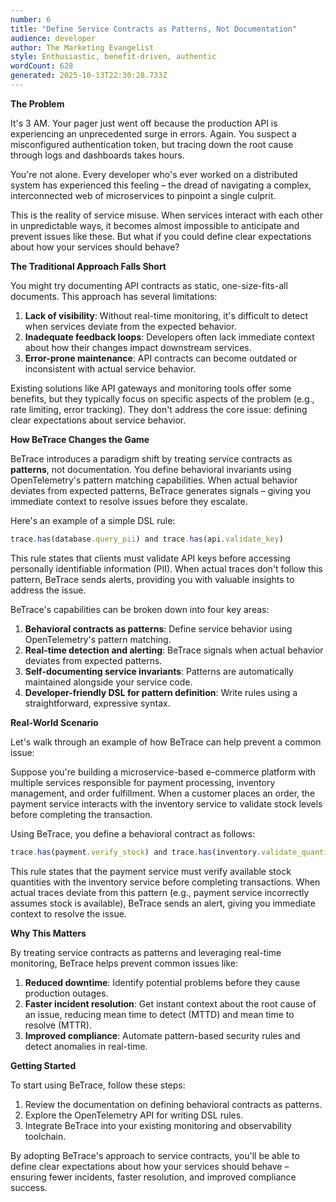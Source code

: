 ```yaml
---
number: 6
title: "Define Service Contracts as Patterns, Not Documentation"
audience: developer
author: The Marketing Evangelist
style: Enthusiastic, benefit-driven, authentic
wordCount: 628
generated: 2025-10-13T22:30:28.733Z
---
```


**The Problem**

It's 3 AM. Your pager just went off because the production API is experiencing an unprecedented surge in errors. Again. You suspect a misconfigured authentication token, but tracing down the root cause through logs and dashboards takes hours.

You're not alone. Every developer who's ever worked on a distributed system has experienced this feeling – the dread of navigating a complex, interconnected web of microservices to pinpoint a single culprit.

This is the reality of service misuse. When services interact with each other in unpredictable ways, it becomes almost impossible to anticipate and prevent issues like these. But what if you could define clear expectations about how your services should behave?

**The Traditional Approach Falls Short**

You might try documenting API contracts as static, one-size-fits-all documents. This approach has several limitations:

1.  **Lack of visibility**: Without real-time monitoring, it's difficult to detect when services deviate from the expected behavior.
2.  **Inadequate feedback loops**: Developers often lack immediate context about how their changes impact downstream services.
3.  **Error-prone maintenance**: API contracts can become outdated or inconsistent with actual service behavior.

Existing solutions like API gateways and monitoring tools offer some benefits, but they typically focus on specific aspects of the problem (e.g., rate limiting, error tracking). They don't address the core issue: defining clear expectations about service behavior.

**How BeTrace Changes the Game**

BeTrace introduces a paradigm shift by treating service contracts as **patterns**, not documentation. You define behavioral invariants using OpenTelemetry's pattern matching capabilities. When actual behavior deviates from expected patterns, BeTrace generates signals – giving you immediate context to resolve issues before they escalate.

Here's an example of a simple DSL rule:
```javascript
trace.has(database.query_pii) and trace.has(api.validate_key)
```
This rule states that clients must validate API keys before accessing personally identifiable information (PII). When actual traces don't follow this pattern, BeTrace sends alerts, providing you with valuable insights to address the issue.

BeTrace's capabilities can be broken down into four key areas:

1.  **Behavioral contracts as patterns**: Define service behavior using OpenTelemetry's pattern matching.
2.  **Real-time detection and alerting**: BeTrace signals when actual behavior deviates from expected patterns.
3.  **Self-documenting service invariants**: Patterns are automatically maintained alongside your service code.
4.  **Developer-friendly DSL for pattern definition**: Write rules using a straightforward, expressive syntax.

**Real-World Scenario**

Let's walk through an example of how BeTrace can help prevent a common issue:

Suppose you're building a microservice-based e-commerce platform with multiple services responsible for payment processing, inventory management, and order fulfillment. When a customer places an order, the payment service interacts with the inventory service to validate stock levels before completing the transaction.

Using BeTrace, you define a behavioral contract as follows:
```javascript
trace.has(payment.verify_stock) and trace.has(inventory.validate_quantity)
```
This rule states that the payment service must verify available stock quantities with the inventory service before completing transactions. When actual traces deviate from this pattern (e.g., payment service incorrectly assumes stock is available), BeTrace sends an alert, giving you immediate context to resolve the issue.

**Why This Matters**

By treating service contracts as patterns and leveraging real-time monitoring, BeTrace helps prevent common issues like:

1.  **Reduced downtime**: Identify potential problems before they cause production outages.
2.  **Faster incident resolution**: Get instant context about the root cause of an issue, reducing mean time to detect (MTTD) and mean time to resolve (MTTR).
3.  **Improved compliance**: Automate pattern-based security rules and detect anomalies in real-time.

**Getting Started**

To start using BeTrace, follow these steps:

1.  Review the documentation on defining behavioral contracts as patterns.
2.  Explore the OpenTelemetry API for writing DSL rules.
3.  Integrate BeTrace into your existing monitoring and observability toolchain.

By adopting BeTrace's approach to service contracts, you'll be able to define clear expectations about how your services should behave – ensuring fewer incidents, faster resolution, and improved compliance success.